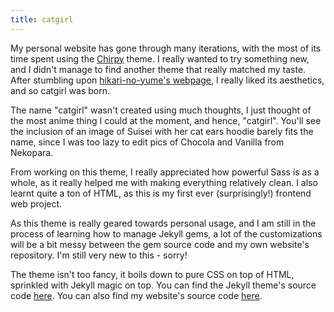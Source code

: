 ```yaml
---
title: catgirl
---
```


My personal website has gone through many iterations, with the most of its time
spent using the [Chirpy](https://github.com/cotes2020/jekyll-theme-chirpy)
theme. I really wanted to try something new, and I didn't manage to find another
theme that really matched my taste. After stumbling upon [hikari-no-yume's
webpage](https://hikari.noyu.me/), I really liked its aesthetics, and so catgirl
was born.

The name "catgirl" wasn't created using much thoughts, I just thought of the
most anime thing I could at the moment, and hence, "catgirl". You'll see the
inclusion of an image of Suisei with her cat ears hoodie barely fits the name,
since I was too lazy to edit pics of Chocola and Vanilla from Nekopara.

From working on this theme, I really appreciated how powerful Sass is as a
whole, as it really helped me with making everything relatively clean. I also
learnt quite a ton of HTML, as this is my first ever (surprisingly!) frontend
web project.

As this theme is really geared towards personal usage, and I am still in the
process of learning how to manage Jekyll gems, a lot of the customizations will
be a bit messy between the gem source code and my own website's repository. I'm
still very new to this - sorry!

The theme isn't too fancy, it boils down to pure CSS on top of HTML, sprinkled
with Jekyll magic on top. You can find the Jekyll theme's source code
[here](https://github.com/j1nxie/catgirl). You can also find my website's source
code [here](https://github.com/j1nxie/j1nxie.github.io).
